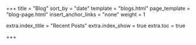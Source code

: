 +++
title = "Blog"
sort_by = "date"
template = "blogs.html"
page_template = "blog-page.html"
insert_anchor_links = "none"
weight = 1

extra.index_title = "Recent Posts"
extra.index_show = true
extra.toc = true

+++
